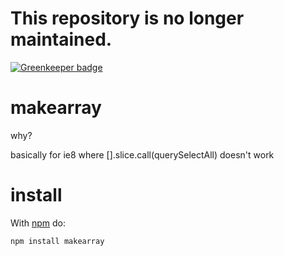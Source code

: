 # This repository is no longer maintained.

[![Greenkeeper badge](https://badges.greenkeeper.io/JamesKyburz/makearray.svg)](https://greenkeeper.io/)

# makearray

why?

basically for ie8 where [].slice.call(querySelectAll) doesn't work

# install

With [npm](http://npmjs.org) do:

```
npm install makearray
```
